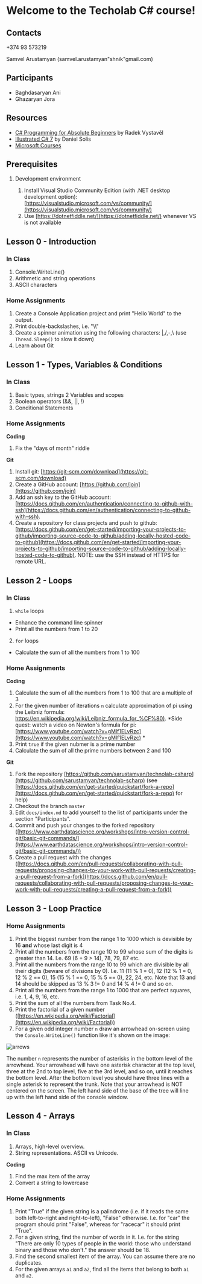 # Welcome to the Techolab C# course!

## Contacts

+374 93 573219

Samvel Arustamyan (samvel.arustamyan"shnik"gmail.com)

## Participants

* Baghdasaryan Ani
* Ghazaryan Jora

## Resources 

* [C# Programming for Absolute Beginners](https://www.goodreads.com/book/show/58230269-c-programming-for-absolute-beginners) by Radek Vystavěl
* [Illustrated C# 7](https://www.goodreads.com/book/show/36902257-illustrated-c-7) by Daniel Solis
* [Microsoft Courses](https://dotnet.microsoft.com/en-us/learn/csharp)

## Prerequisites

1. Development environment

   1. Install Visual Studio Community Edition (with .NET desktop development option): [https://visualstudio.microsoft.com/vs/community/](https://visualstudio.microsoft.com/vs/community/)
   2. Use [https://dotnetfiddle.net/](https://dotnetfiddle.net/) whenever VS is not available
   
## Lesson 0 - Introduction

### In Class

1. Console.WriteLine()
2. Arithmetic and string operations
3. ASCII characters

### Home Assignments

1. Create a Console Application project and print "Hello World" to the output.
2. Print double-backslashes, i.e. "\\\\" 
3. Create a spinner animation using the following characters: \|,/,-,\ (use `Thread.Sleep()` to slow it down)
4. Learn about Git

## Lesson 1 - Types, Variables & Conditions

### In Class

1. Basic types, strings 
2  Variables and scopes
3. Boolean operators (&&, \|\|, !)
4. Conditional Statements

### Home Assignments

**Coding**

1. Fix the "days of month" riddle

**Git**

1. Install git: [https://git-scm.com/download](https://git-scm.com/download)
2. Create a GitHub account: [https://github.com/join](https://github.com/join)
3. Add an ssh key to the GitHub account: [https://docs.github.com/en/authentication/connecting-to-github-with-ssh](https://docs.github.com/en/authentication/connecting-to-github-with-ssh).
4. Create a repository for class projects and push to github: [https://docs.github.com/en/get-started/importing-your-projects-to-github/importing-source-code-to-github/adding-locally-hosted-code-to-github](https://docs.github.com/en/get-started/importing-your-projects-to-github/importing-source-code-to-github/adding-locally-hosted-code-to-github). NOTE: use the SSH instead of HTTPS for remote URL.

## Lesson 2 - Loops

### In Class

1. `while` loops
  * Enhance the command line spinner
  * Print all the numbers from 1 to 20
2. `for` loops
  * Calculate the sum of all the numbers from 1 to 100
  
### Home Assignments

**Coding**

1. Calculate the sum of all the numbers from 1 to 100 that are a multiple of 3
2. For the given number of iterations `n` calculate approximation of pi using the Leibniz formula: [https://en.wikipedia.org/wiki/Leibniz_formula_for_%CF%80)](https://en.wikipedia.org/wiki/Leibniz_formula_for_%CF%80). *Side quest: watch a video on Newton's formula for pi: [https://www.youtube.com/watch?v=gMlf1ELvRzc](https://www.youtube.com/watch?v=gMlf1ELvRzc) *
3. Print `true` if the given nubmer is a prime number
4. Calculate the sum of all the prime numbers between 2 and 100 

**Git**

1. Fork the repository [https://github.com/sarustamyan/technolab-csharp](https://github.com/sarustamyan/technolab-scharp) (see [https://docs.github.com/en/get-started/quickstart/fork-a-repo](https://docs.github.com/en/get-started/quickstart/fork-a-repo) for help)
2. Checkout the branch `master`
3. Edit `docs/index.md` to add yourself to the list of participants under the section "Participants".
4. Commit and push your changes to the forked repository ([https://www.earthdatascience.org/workshops/intro-version-control-git/basic-git-commands/](https://www.earthdatascience.org/workshops/intro-version-control-git/basic-git-commands/))
5. Create a pull request with the changes ([https://docs.github.com/en/pull-requests/collaborating-with-pull-requests/proposing-changes-to-your-work-with-pull-requests/creating-a-pull-request-from-a-fork](https://docs.github.com/en/pull-requests/collaborating-with-pull-requests/proposing-changes-to-your-work-with-pull-requests/creating-a-pull-request-from-a-fork))

## Lesson 3 - Loop Practice

### Home Assignments

1. Print the biggest number from the range 1 to 1000 which is devisible by 16 **and** whose last digit is 4
2. Print all the numbers from the range 10 to 99 whose sum of the digits is greater than 14. I.e. 69 (6 + 9 > 14), 78, 79, 87 etc.
3. Print all the numbers from the range 10 to 99 which are divisible by all their digits (beware of divisions by 0). I.e. 11 (11 % 1 = 0), 12 (12 % 1 = 0, 12 % 2 == 0), 15 (15 % 1 == 0, 15 % 5 == 0), 22, 24, etc. Note that 13 and 14 should be skipped as 13 % 3 != 0 and 14 % 4 != 0 and so on. 
4. Print all the numbers from the range 1 to 1000 that are perfect squares, i.e. 1, 4, 9, 16, etc. 
5. Print the sum of all the numbers from Task No.4.
6. Print the factorial of a given number ([https://en.wikipedia.org/wiki/Factorial](https://en.wikipedia.org/wiki/Factorial))
7. For a given odd integer number `n` draw an arrowhead on-screen using the `Console.WriteLine()` function like it's shown on the image:

![arrows](https://i.imgur.com/pNQT2Xp.png)

The number `n` represents the number of asterisks in the bottom level of the arrowhead. Your arrowhead will have one asterisk character at the top level, three at the 2nd to top level, five at the 3rd level, and so on, until it reaches the bottom level. After the bottom level you should have three lines with a single asterisk to represent the trunk. Note that your arrowhead is NOT centered on the screen. The left hand side of the base of the tree will line up with the left hand side of the console window.


## Lesson 4 - Arrays

### In Class

1. Arrays, high-level overview.
2. String representations. ASCII vs Unicode.

**Coding**

1. Find the max item of the array
2. Convert a string to lowercase

### Home Assignments

1. Print "True" if the given string is a palindrome (i.e. if it reads the same both left-to-right and right-to-left), "False" otherwise. I.e. for "car" the program should print "False", whereas for "racecar" it should print "True".
2. For a given string, find the number of words in it. I.e. for the string "There are only 10 types of people in the world: those who understand binary and those who don't." the answer should be 18. 
3. Find the second smallest item of the array. You can assume there are no duplicates.
4. For the given arrays `a1` and `a2`, find all the items that belong to both `a1` and `a2`.
